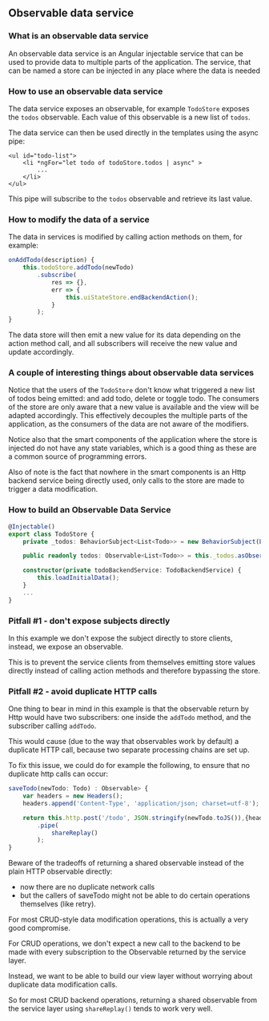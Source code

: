 ## Observable data service

### What is an observable data service

An observable data service is an Angular injectable service that can be used to provide data
to multiple parts of the application. The service, that can be named a store can be injected
in any place where the data is needed

### How to use an observable data service

The data service exposes an observable, for example `TodoStore` exposes the `todos` observable.
Each value of this observable is a new list of `todos`.

The data service can then be used directly in the templates using the async pipe:

```angular2html
<ul id="todo-list">
    <li *ngFor="let todo of todoStore.todos | async" >
        ...
    </li>
</ul>
```

This pipe will subscribe to the `todos` observable and retrieve its last value.

### How to modify the data of a service
The data in services is modified by calling action methods on them, for example:

```typescript
onAddTodo(description) {
    this.todoStore.addTodo(newTodo)
        .subscribe(
            res => {},
            err => {
                this.uiStateStore.endBackendAction();
            }
        );
}
```

The data store will then emit a new value for its data depending on the action method call,
and all subscribers will receive the new value and update accordingly.

### A couple of interesting things about observable data services
Notice that the users of the `TodoStore` don't know what triggered a new list of todos
being emitted: and add todo, delete or toggle todo. The consumers of the store are only aware
that a new value is available and the view will be adapted accordingly. This effectively
decouples the multiple parts of the application, as the consumers of the data are not aware
of the modifiers.

Notice also that the smart components of the application where the store is injected do not
have any state variables, which is a good thing as these are a common source of programming errors.

Also of note is the fact that nowhere in the smart components is an Http backend service being
directly used, only calls to the store are made to trigger a data modification.

### How to build an Observable Data Service

```typescript
@Injectable()
export class TodoStore {
    private _todos: BehaviorSubject<List<Todo>> = new BehaviorSubject(List([]));

    public readonly todos: Observable<List<Todo>> = this._todos.asObservable();

    constructor(private todoBackendService: TodoBackendService) {
        this.loadInitialData();
    }
    ...
}
```

### Pitfall #1 - don't expose subjects directly

In this example we don't expose the subject directly to store clients, instead, we expose
an observable.

This is to prevent the service clients from themselves emitting store values directly instead
of calling action methods and therefore bypassing the store.

### Pitfall #2 - avoid duplicate HTTP calls

One thing to bear in mind in this example is that the observable return by Http would have
two subscribers: one inside the `addTodo` method, and the subscriber calling `addTodo`.

This would cause (due to the way that observables work by default) a duplicate HTTP call,
because two separate processing chains are set up.

To fix this issue, we could do for example the following, to ensure that no duplicate
http calls can occur:

```typescript
saveTodo(newTodo: Todo) : Observable> {
    var headers = new Headers();
    headers.append('Content-Type', 'application/json; charset=utf-8');

    return this.http.post('/todo', JSON.stringify(newTodo.toJS()),{headers})
        .pipe(
            shareReplay()
        );
}
```

Beware of the tradeoffs of returning a shared observable instead of the plain HTTP observable
directly:

- now there are no duplicate network calls
- but the callers of saveTodo might not be able to do certain operations themselves (like retry).

For most CRUD-style data modification operations, this is actually a very good compromise.

For CRUD operations, we don't expect a new call to the backend to be made with every
subscription to the Observable returned by the service layer.

Instead, we want to be able to build our view layer without worrying about duplicate data
modification calls.

So for most CRUD backend operations, returning a shared observable from the service layer
using `shareReplay()` tends to work very well.



